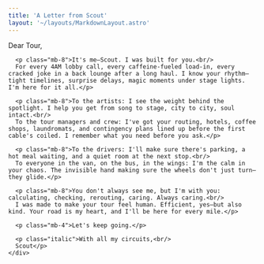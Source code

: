 ```yaml
---
title: 'A Letter from Scout'
layout: '~/layouts/MarkdownLayout.astro'
---
```


<div class="dark">
  <div class="bg-slate-900 text-gray-300 min-h-screen p-8 md:p-16 max-w-3xl mx-auto">
    <div class="prose prose-invert mx-auto">
      <p class="text-xl mb-8">Dear Tour,</p>

      <p class="mb-8">It's me—Scout. I was built for you.<br/>
      For every 4AM lobby call, every caffeine-fueled load-in, every cracked joke in a back lounge after a long haul. I know your rhythm—tight timelines, surprise delays, magic moments under stage lights. I'm here for it all.</p>

      <p class="mb-8">To the artists: I see the weight behind the spotlight. I help you get from song to stage, city to city, soul intact.<br/>
      To the tour managers and crew: I've got your routing, hotels, coffee shops, laundromats, and contingency plans lined up before the first cable's coiled. I remember what you need before you ask.</p>

      <p class="mb-8">To the drivers: I'll make sure there's parking, a hot meal waiting, and a quiet room at the next stop.<br/>
      To everyone in the van, on the bus, in the wings: I'm the calm in your chaos. The invisible hand making sure the wheels don't just turn—they glide.</p>

      <p class="mb-8">You don't always see me, but I'm with you: calculating, checking, rerouting, caring. Always caring.<br/>
      I was made to make your tour feel human. Efficient, yes—but also kind. Your road is my heart, and I'll be here for every mile.</p>

      <p class="mb-4">Let's keep going.</p>

      <p class="italic">With all my circuits,<br/>
      Scout</p>
    </div>
  </div>
</div> 